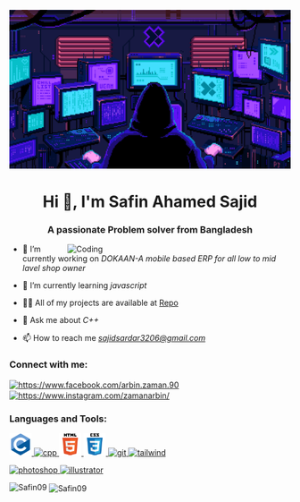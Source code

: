 ![MasterHead](https://raw.githubusercontent.com/vcctm/vcctm/main/x-teambg.gif)

<h1 align="center">Hi 👋, I'm Safin Ahamed Sajid</h1>
<h3 align="center">A passionate Problem solver from Bangladesh</h3>
<img align="right" alt="Coding" width="400" src="https://www.gifcen.com/wp-content/uploads/2022/03/luffy-gif-6.gif">


- 🔭 I’m currently working on *DOKAAN-A mobile based ERP for all low to mid lavel shop owner*

- 🌱 I’m currently learning *javascript*

- 👨‍💻 All of my projects are available at [Repo](https://github.com/Safin09?tab=repositories)

- 💬 Ask me about *C++*

- 📫 How to reach me *sajidsardar3206@gmail.com*
<h3 align="left">Connect with me:</h3>
<p align="left">
<a href="https://www.facebook.com/sajidsardar3206" target="blank"><img align="center" src="https://raw.githubusercontent.com/rahuldkjain/github-profile-readme-generator/master/src/images/icons/Social/facebook.svg" alt="https://www.facebook.com/arbin.zaman.90" height="30" width="40" /></a>
<a href="https://www.instagram.com/safin_ahamed_/" target="blank"><img align="center" src="https://raw.githubusercontent.com/rahuldkjain/github-profile-readme-generator/master/src/images/icons/Social/instagram.svg" alt="https://www.instagram.com/zamanarbin/" height="30" width="40" /></a>
<h3 align="left">Languages and Tools:</h3>
<p align="left">
<a href="https://www.cprogramming.com/" target="_blank" rel="noreferrer"> <img src="https://raw.githubusercontent.com/devicons/devicon/master/icons/c/c-original.svg" alt="c" width="40" height="40"/> </a>
<a href="https://www.w3schools.com/cpp/cpp_intro.asp#:~:text=C%2B%2B%20is%20an%20object%2Doriented,fun%20and%20easy%20to%20learn!" target="_blank" rel="noreferrer"> <img src="https://svgshare.com/i/10Fv.svg" alt="cpp" width="40" height="40"/> </a>
<a href="https://www.w3.org/html/" target="_blank" rel="noreferrer"> <img src="https://raw.githubusercontent.com/devicons/devicon/master/icons/html5/html5-original-wordmark.svg" alt="html5" width="40" height="40"/> </a> 
<a href="https://www.w3schools.com/css/" target="_blank" rel="noreferrer"> <img src="https://raw.githubusercontent.com/devicons/devicon/master/icons/css3/css3-original-wordmark.svg" alt="css3" width="40" height="40"/> </a> 
<a href="https://git-scm.com/" target="_blank" rel="noreferrer"> <img src="https://www.vectorlogo.zone/logos/git-scm/git-scm-icon.svg" alt="git" width="40" height="40"/> </a>  
<a href="https://www.mysql.com/" target="_blank" rel="noreferrer"> <img src="https://www.vectorlogo.zone/logos/mysql/mysql-official.svg" alt="tailwind" width="40" height="40"/></p>
<a href="https://www.photoshop.com/en" target="_blank" rel="noreferrer"> <img src="https://upload.wikimedia.org/wikipedia/commons/a/af/Adobe_Photoshop_CC_icon.svg" alt="photoshop" width="40" height="40"/> </a> 
<a href="https://www.adobe.com/products/illustrator.html" target="_blank" rel="noreferrer"> <img src="https://upload.wikimedia.org/wikipedia/commons/f/fb/Adobe_Illustrator_CC_icon.svg" alt="illustrator" width="40" height="40"/> </a> 
<p><img align="left" src="https://github-readme-stats.vercel.app/api/top-langs?username=Safin09&show_icons=true&locale=en&layout=compact" alt="Safin09" /></p>

<p>&nbsp;<img align="center" src="https://github-readme-stats.vercel.app/api?username=Safin09&show_icons=true&locale=en" alt="Safin09" /></p>
